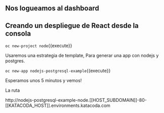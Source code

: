 ## Nos logueamos al dashboard 


## Creando un despliegue de React desde la consola

``oc new-project node``{{execute}}

Usaremos una estrategia de template, Para generar una app con nodejs y postgres.


``oc new-app nodejs-postgresql-example``{{execute}}

Esperamos unos 5 minutos y vemos!

La ruta

http://nodejs-postgresql-example-node.[[HOST_SUBDOMAIN]]-80-[[KATACODA_HOST]].environments.katacoda.com




